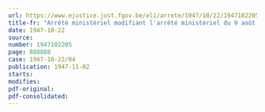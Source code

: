 ```yaml
---
url: https://www.ejustice.just.fgov.be/eli/arrete/1947/10/22/1947102205/justel
title-fr: "Arrêté ministériel modifiant l'arrêté ministériel du 9 août 1946, réglementant la production, la distribution et la consommation de l'Energie électrique"
date: 1947-10-22
source:
number: 1947102205
page: 888888
case: 1947-10-22/04
publication: 1947-11-02
starts:
modifies:
pdf-original:
pdf-consolidated:
---
```



